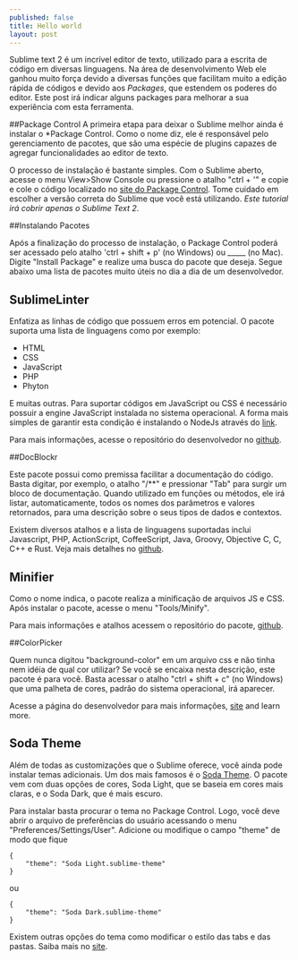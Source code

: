```yaml
---
published: false
title: Hello world
layout: post
---
```

Sublime text 2 é um incrível editor de texto, utilizado para a escrita de código em diversas linguagens. Na área de desenvolvimento Web ele ganhou muito força devido a diversas funções que facilitam muito a edição rápida de códigos e devido aos *Packages*, que estendem os poderes do editor. Este post irá indicar alguns packages para melhorar a sua experiência com esta ferramenta.
<!-- more -->

##Package Control
A primeira etapa para deixar o Sublime melhor ainda é instalar o *Package Control. Como o nome diz, ele é responsável pelo gerenciamento de pacotes, que são uma espécie de plugins capazes de agregar funcionalidades ao editor de texto.

O processo de instalação é bastante simples. Com o Sublime aberto, acesse o menu View>Show Console ou pressione o atalho "ctrl + '" e copie e cole o código localizado no [site do Package Control](https://sublime.wbond.net/installation). Tome cuidado em escolher a versão correta do Sublime que você está utilizando. *Este tutorial irá cobrir apenas o Sublime Text 2*.


##Instalando Pacotes

Após a finalização do processo de instalação, o Package Control poderá ser acessado pelo atalho 'ctrl + shift + p' (no Windows) ou _____ (no Mac). Digite "Install Package" e realize uma busca do pacote que deseja. Segue abaixo uma lista de pacotes muito úteis no dia a dia de um desenvolvedor.

## SublimeLinter

Enfatiza as linhas de código que possuem erros em potencial. O pacote suporta uma lista de linguagens como por exemplo:

+ HTML
+ CSS
+ JavaScript
+ PHP
+ Phyton

E muitas outras. 
Para suportar códigos em JavaScript ou CSS é necessário possuir a engine JavaScript instalada no sistema operacional. A forma mais simples de garantir esta condição é instalando o NodeJs através do [link](http://nodejs.org/#download).

Para mais informações, acesse o repositório do desenvolvedor no [github](https://github.com/SublimeLinter/SublimeLinter).

##DocBlockr

Este pacote possui como premissa facilitar a documentação do código. Basta digitar, por exemplo, o atalho "/**" e pressionar "Tab" para surgir um bloco de documentação. Quando utilizado em funções ou métodos, ele irá listar, automaticamente, todos os nomes dos parâmetros e valores retornados, para uma descrição sobre o seus tipos de dados e contextos.



Existem diversos atalhos e a lista de linguagens suportadas inclui Javascript, PHP, ActionScript, CoffeeScript, Java, Groovy, Objective C, C, C++ e Rust.
Veja mais detalhes no [github](https://github.com/spadgos/sublime-jsdocs).

## Minifier

Como o nome indica, o pacote realiza a minificação de arquivos JS e CSS.
Após instalar o pacote, acesse o menu "Tools/Minify".

Para mais informações e atalhos acessem o repositório do pacote, [github](https://github.com/tssajo/Minify).

##ColorPicker

Quem nunca digitou "background-color" em um arquivo css e não tinha nem idéia de qual cor utilizar? Se você se encaixa nesta descrição, este pacote é para você. Basta acessar o atalho "ctrl + shift + c" (no Windows) que uma palheta de cores, padrão do sistema operacional, irá aparecer.



Acesse a página do desenvolvedor para mais informações, [site](http://weslly.github.io/ColorPicker/) and learn more.



## Soda Theme



Além de todas as customizações que o Sublime oferece, você ainda pode instalar temas adicionais. Um dos mais famosos é o [Soda Theme](http://buymeasoda.github.io/soda-theme/). O pacote vem com duas opções de cores, Soda Light, que se baseia em cores mais claras, e o Soda Dark, que é mais escuro.

Para instalar basta procurar o tema no Package Control. Logo, você deve abrir o arquivo de preferências do usuário acessando o menu "Preferences/Settings/User". Adicione ou modifique o campo "theme" de modo que fique

	{
	    "theme": "Soda Light.sublime-theme"
	}


ou

	{
	    "theme": "Soda Dark.sublime-theme"
	}

Existem outras opções do tema como modificar o estilo das tabs e das pastas. Saiba mais no [site](http://buymeasoda.github.io/soda-theme/).